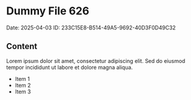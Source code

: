 # Dummy File 626

Date: 2025-04-03
ID: 233C15E8-B514-49A5-9692-40D3F0D49C32

## Content

Lorem ipsum dolor sit amet, consectetur adipiscing elit.
Sed do eiusmod tempor incididunt ut labore et dolore magna aliqua.

* Item 1
* Item 2
* Item 3
